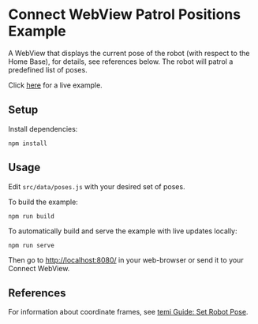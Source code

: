 # Connect WebView Patrol Positions Example
A WebView that displays the current pose of the robot (with respect to the Home Base), for details, see references below. The robot will patrol a predefined list of poses.

Click [here](https://connect-webview-patrol-poses.netlify.app/) for a live example.

## Setup
Install dependencies:
```shell
npm install
```

## Usage
Edit `src/data/poses.js` with your desired set of poses.

To build the example:
```shell
npm run build
```

To automatically build and serve the example with live updates locally:
```shell
npm run serve
```

Then go to [http://localhost:8080/](http://localhost:8080/) in your web-browser or send it to your Connect WebView.


## References
For information about coordinate frames, see [temi Guide: Set Robot Pose](https://temi-guide.readthedocs.io/en/latest/developer/set-robot-pose.html).